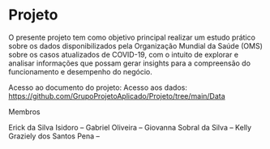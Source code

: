 # Projeto
O presente projeto tem como objetivo principal realizar um estudo prático sobre os dados disponibilizados pela Organização Mundial da Saúde (OMS) sobre os casos atualizados de COVID-19, com o intuito de explorar e analisar informações que possam gerar insights para a compreensão do funcionamento e desempenho do negócio.



Acesso ao documento do projeto: 
Acesso aos dados: https://github.com/GrupoProjetoAplicado/Projeto/tree/main/Data

Membros

Erick da Silva Isidoro – 
Gabriel Oliveira – 
Giovanna Sobral da Silva – 
Kelly Graziely dos Santos Pena – 
